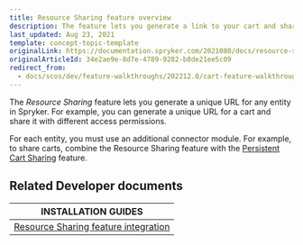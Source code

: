 ```yaml
---
title: Resource Sharing feature overview
description: The feature lets you generate a link to your cart and share it within your business unit with various access permissions
last_updated: Aug 23, 2021
template: concept-topic-template
originalLink: https://documentation.spryker.com/2021080/docs/resource-sharing-feature-overview
originalArticleId: 34e2ae9e-8d7e-4789-9282-b8de21ee5c09
redirect_from:
  - docs/scos/dev/feature-walkthroughs/202212.0/cart-feature-walkthrough/resource-sharing-feature-walkthrough.html  
---
```


The _Resource Sharing_ feature lets you generate a unique URL for any entity in Spryker. For example, you can generate a unique URL for a cart and share it with different access permissions.

For each entity, you must use an additional connector module. For example, to share carts, combine the Resource Sharing feature with the [Persistent Cart Sharing](/docs/pbc/all/cart-and-checkout/{{site.version}}/base-shop/feature-overviews/persistent-cart-sharing-feature-overview.html) feature.

## Related Developer documents

|INSTALLATION GUIDES  |
|---------|
| [Resource Sharing feature integration](/docs/pbc/all/cart-and-checkout/{{site.version}}/base-shop/install-and-upgrade/install-features/install-the-resource-sharing-feature.html) |
